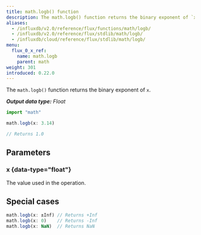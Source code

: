 ```yaml
---
title: math.logb() function
description: The math.logb() function returns the binary exponent of `x`.
aliases:
  - /influxdb/v2.0/reference/flux/functions/math/logb/
  - /influxdb/v2.0/reference/flux/stdlib/math/logb/
  - /influxdb/cloud/reference/flux/stdlib/math/logb/
menu:
  flux_0_x_ref:
    name: math.logb
    parent: math
weight: 301
introduced: 0.22.0
---
```


The `math.logb()` function returns the binary exponent of `x`.

_**Output data type:** Float_

```js
import "math"

math.logb(x: 3.14)

// Returns 1.0
```

## Parameters

### x {data-type="float"}
The value used in the operation.

## Special cases
```js
math.logb(x: ±Inf) // Returns +Inf
math.logb(x: 0)    // Returns -Inf
math.logb(x: NaN)  // Returns NaN
```
